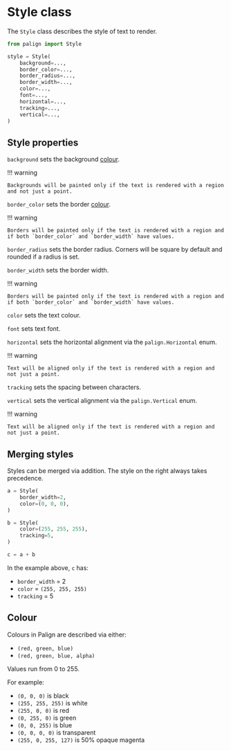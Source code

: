 # Style class

The `Style` class describes the style of text to render.

```python
from palign import Style

style = Style(
    background=...,
    border_color=...,
    border_radius=...,
    border_width=...,
    color=...,
    font=...,
    horizontal=...,
    tracking=...,
    vertical=...,
)
```

## Style properties

`background` sets the background [colour](#colour).

!!! warning

    Backgrounds will be painted only if the text is rendered with a region and not just a point.


`border_color` sets the border [colour](#colour).

!!! warning

    Borders will be painted only if the text is rendered with a region and if both `border_color` and `border_width` have values.

`border_radius` sets the border radius. Corners will be square by default and rounded if a radius is set.

`border_width` sets the border width.

!!! warning

    Borders will be painted only if the text is rendered with a region and if both `border_color` and `border_width` have values.

`color` sets the text colour.

`font` sets text font.

`horizontal` sets the horizontal alignment via the `palign.Horizontal` enum.

!!! warning

    Text will be aligned only if the text is rendered with a region and not just a point.

`tracking` sets the spacing between characters.

`vertical` sets the vertical alignment via the `palign.Vertical` enum.

!!! warning

    Text will be aligned only if the text is rendered with a region and not just a point.

## Merging styles

Styles can be merged via addition. The style on the right always takes precedence.

```python
a = Style(
    border_width=2,
    color=(0, 0, 0),
)

b = Style(
    color=(255, 255, 255),
    tracking=5,
)

c = a + b
```

In the example above, `c` has:

- `border_width` = 2
- `color` = `(255, 255, 255)`
- `tracking` = 5

## Colour

Colours in Palign are described via either:

- `(red, green, blue)`
- `(red, green, blue, alpha)`

Values run from 0 to 255.

For example:

- `(0, 0, 0)` is black
- `(255, 255, 255)` is white
- `(255, 0, 0)` is red
- `(0, 255, 0)` is green
- `(0, 0, 255)` is blue
- `(0, 0, 0, 0)` is transparent
- `(255, 0, 255, 127)` is 50% opaque magenta
